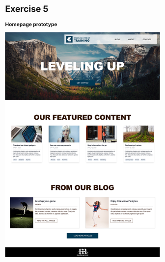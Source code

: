 # Exercise 5

### Homepage prototype

![Click to zoom](../.gitbook/assets/components-for-beginners.png)



